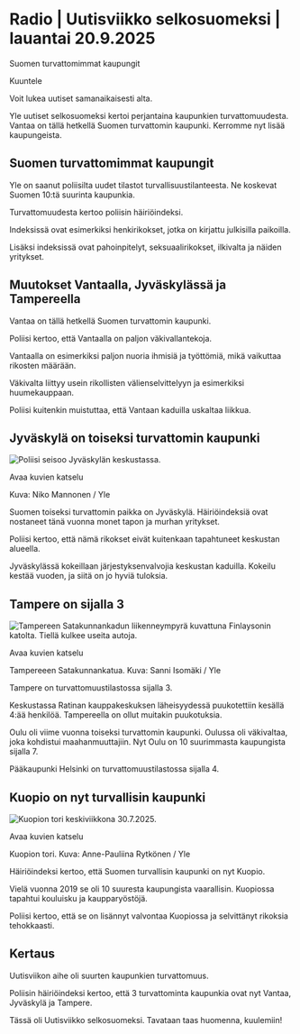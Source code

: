 # Radio | Uutisviikko selkosuomeksi | lauantai 20.9.2025

Suomen turvattomimmat kaupungit

Kuuntele

Voit lukea uutiset samanaikaisesti alta.

Yle uutiset selkosuomeksi kertoi perjantaina kaupunkien turvattomuudesta. Vantaa on tällä hetkellä Suomen turvattomin kaupunki. Kerromme nyt lisää kaupungeista.

## Suomen turvattomimmat kaupungit

Yle on saanut poliisilta uudet tilastot turvallisuustilanteesta. Ne koskevat Suomen 10:tä suurinta kaupunkia.

Turvattomuudesta kertoo poliisin häiriöindeksi.

Indeksissä ovat esimerkiksi henkirikokset, jotka on kirjattu julkisilla paikoilla.

Lisäksi indeksissä ovat pahoinpitelyt, seksuaalirikokset, ilkivalta ja näiden yritykset.

## Muutokset Vantaalla, Jyväskylässä ja Tampereella

Vantaa on tällä hetkellä Suomen turvattomin kaupunki.

Poliisi kertoo, että Vantaalla on paljon väkivallantekoja.

Vantaalla on esimerkiksi paljon nuoria ihmisiä ja työttömiä, mikä vaikuttaa rikosten määrään.

Väkivalta liittyy usein rikollisten välienselvittelyyn ja esimerkiksi huumekauppaan.

Poliisi kuitenkin muistuttaa, että Vantaan kaduilla uskaltaa liikkua.

## Jyväskylä on toiseksi turvattomin kaupunki

![Poliisi seisoo Jyväskylän keskustassa.](https://images.cdn.yle.fi/image/upload/c_crop,h_3179,w_5653,x_0,y_468/ar_1.7777777777777777,c_fill,g_faces,h_431,w_767/dpr_1.0/q_auto:eco/f_auto/fl_lossy/v1758089287/39-152425768ca4f58c29aa)

Avaa kuvien katselu

Kuva: Niko Mannonen / Yle

Suomen toiseksi turvattomin paikka on Jyväskylä. Häiriöindeksiä ovat nostaneet tänä vuonna monet tapon ja murhan yritykset.

Poliisi kertoo, että nämä rikokset eivät kuitenkaan tapahtuneet keskustan alueella.

Jyväskylässä kokeillaan järjestyksenvalvojia keskustan kaduilla. Kokeilu kestää vuoden, ja siitä on jo hyviä tuloksia.

## Tampere on sijalla 3

![Tampereen Satakunnankadun liikenneympyrä kuvattuna Finlaysonin katolta. Tiellä kulkee useita autoja.](https://images.cdn.yle.fi/image/upload/c_crop,h_3375,w_6000,x_0,y_96/ar_1.7777777777777777,c_fill,g_faces,h_431,w_767/dpr_1.0/q_auto:eco/f_auto/fl_lossy/v1755251648/39-1507496689ef89238eb7)

Avaa kuvien katselu

Tampereeen Satakunnankatua. Kuva: Sanni Isomäki / Yle

Tampere on turvattomuustilastossa sijalla 3.

Keskustassa Ratinan kauppakeskuksen läheisyydessä puukotettiin kesällä 4:ää henkilöä. Tampereella on ollut muitakin puukotuksia.

Oulu oli viime vuonna toiseksi turvattomin kaupunki. Oulussa oli väkivaltaa, joka kohdistui maahanmuuttajiin. Nyt Oulu on 10 suurimmasta kaupungista sijalla 7.

Pääkaupunki Helsinki on turvattomuustilastossa sijalla 4.

## Kuopio on nyt turvallisin kaupunki

![Kuopion tori keskiviikkona 30.7.2025.](https://images.cdn.yle.fi/image/upload/c_crop,h_2268,w_4031,x_0,y_362/ar_1.7777777777777777,c_fill,g_faces,h_431,w_767/dpr_1.0/q_auto:eco/f_auto/fl_lossy/v1753889254/39-1500716688a396336a98)

Avaa kuvien katselu

Kuopion tori. Kuva: Anne-Pauliina Rytkönen / Yle

Häiriöindeksi kertoo, että Suomen turvallisin kaupunki on nyt Kuopio.

Vielä vuonna 2019 se oli 10 suuresta kaupungista vaarallisin. Kuopiossa tapahtui kouluisku ja kaupparyöstöjä.

Poliisi kertoo, että se on lisännyt valvontaa Kuopiossa ja selvittänyt rikoksia tehokkaasti.

## Kertaus

Uutisviikon aihe oli suurten kaupunkien turvattomuus.

Poliisin häiriöindeksi kertoo, että 3 turvattominta kaupunkia ovat nyt Vantaa, Jyväskylä ja Tampere.

Tässä oli Uutisviikko selkosuomeksi. Tavataan taas huomenna, kuulemiin!
